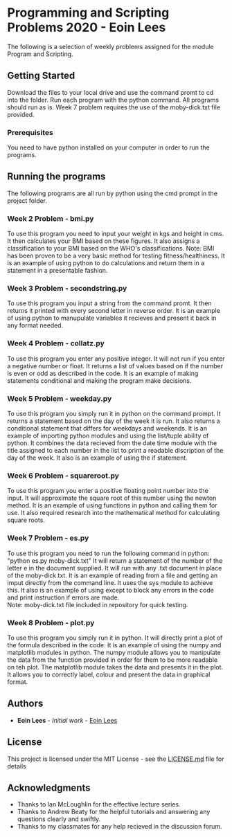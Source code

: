 # Programming and Scripting Problems 2020 - Eoin Lees

The following is a selection of weekly problems assigned for the module Program and Scripting. 

## Getting Started

Download the files to your local drive and use the command promt to cd into the folder. 
Run each program with the python command. All programs should run as is. Week 7 problem requires the use of the moby-dick.txt file provided. 

### Prerequisites

You need to have python installed on your computer in order to run the programs. 

## Running the programs

The following programs are all run by python using the cmd prompt in the project folder. 

### Week 2 Problem - bmi.py

To use this program you need to input your weight in kgs and height in cms. It then calculates your BMI based on these figures. 
It also assigns a classification to your BMI based on the WHO's classifications. Note: BMI has been proven to be a very basic method for testing fitness/healthiness.
It is an example of using python to do calculations and return them in a statement in a presentable fashion. 

### Week 3 Problem - secondstring.py

To use this program  you input a string from the command promt. It then returns it printed with every second letter in reverse order. 
It is an example of using python to manupulate variables it recieves and present it back in any format needed. 

### Week 4 Problem - collatz.py

To use this program you enter any positive integer. It will not run if you enter a negative number or float.
It returns a list of values based on if the number is even or odd as described in the code. 
It is an example of making statements conditional and making the program make decisions. 

### Week 5 Problem - weekday.py

To use this program you simply run it in python on the command prompt. 
It returns a statement based on the day of the week it is run. It also returns a conditional statement that differs for weekdays and weekends. 
It is an example of importing python modules and using the list/tuple ability of python. It combines the data recieved from the date time module with the title assigned to each number in the list to print a readable discription of the day of the week. It also is an example of using the if statement.   

### Week 6 Problem - squareroot.py

To use this program you enter a positive floating point number into the input. It will approximate the square root of this number using the newton method. 
It is an example of using functions in python and calling them for use. It also required research into the mathematical method for calculating square roots. 

### Week 7 Problem - es.py

To use this program you need to run the following command in python: "python es.py moby-dick.txt" 
It will return a statement of the number of the letter e in the document supplied. It will run with any .txt document in place of the moby-dick.txt. 
It is an example of reading from a file and getting an imput directly from the command line. It uses the sys module to achieve this. It also is an example of using except to block any errors in the code and print instruction if errors are made.   
Note: moby-dick.txt file included in repository for quick testing. 

### Week 8 Problem - plot.py

To use this program you simply run it in python. It will directly print a plot of the formula described in the code. 
It is an example of using the numpy and matplotlib modules in python. 
The numpy module allows you to manipulate the data from the function provided in order for them to be more readable on teh plot. 
The matplotlib module takes the data and presents it in the plot. It allows you to correctly label, colour and present the data in graphical format. 

## Authors

* **Eoin Lees** - *Initial work* - [Eoin Lees](https://github.com/eoinlees/pands-problems-2020.git)

## License

This project is licensed under the MIT License - see the [LICENSE.md](LICENSE.md) file for details

## Acknowledgments

* Thanks to Ian McLoughlin for the effective lecture series.
* Thanks to Andrew Beaty for the helpful tutorials and answering any questions clearly and swiftly. 
* Thanks to my classmates for any help recieved in the discussion forum. 
